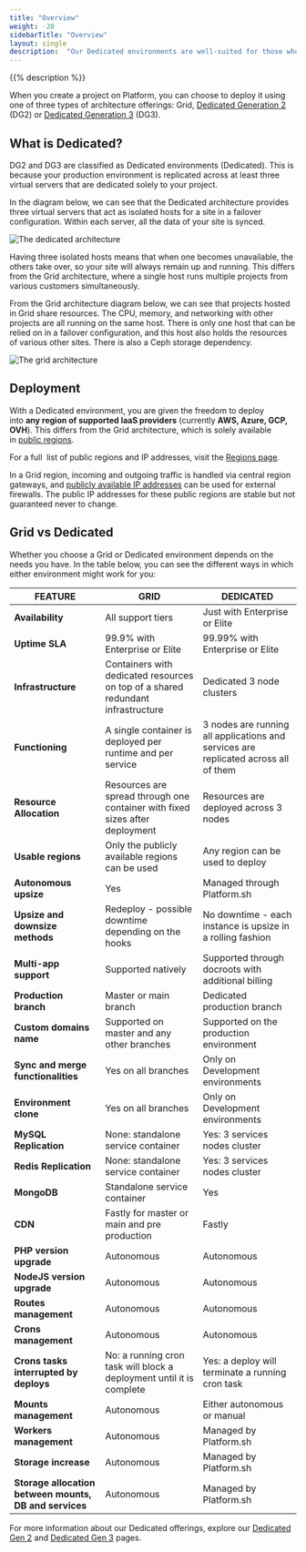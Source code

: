 ```yaml
---
title: "Overview"
weight: -20
sidebarTitle: "Overview"
layout: single
description:  "Our Dedicated environments are well-suited for those who need more resources and redundancy for their production environment, along with stricter isolation requirements."
---
```


{{% description %}}

When you create a project on Platform, you can choose to deploy it using one of three types of architecture offerings: Grid, [Dedicated Generation 2](/dedicated-environments/dedicated-gen-2) (DG2) or [Dedicated Generation 3](/dedicated-environments/dedicated-gen-3) (DG3). 

## What is Dedicated?

DG2 and DG3 are classified as Dedicated environments (Dedicated). This is because your production environment is replicated across at least three virtual servers that are dedicated solely to your project.

In the diagram below, we can see that the Dedicated architecture provides three virtual servers that act as isolated hosts for a site in a failover configuration. Within each server, all the data of your site is synced. 

![The dedicated architecture](/images/dedicated/dedicated-architecture.svg "0.50")

Having three isolated hosts means that when one becomes unavailable, the others take over, so your site will always remain up and running. This differs from the Grid architecture, where a single host runs multiple projects from various customers simultaneously. 

From the Grid architecture diagram below, we can see that projects hosted in Grid share resources. The CPU, memory, and networking with other projects are all running on the same host. There is only one host that can be relied on in a failover configuration, and this host also holds the resources of various other sites. There is also a Ceph storage dependency.

![The grid architecture](/images/dedicated/grid-architecture.svg "0.50")

## Deployment

With a Dedicated environment, you are given the freedom to deploy into **any region of supported IaaS providers** (currently **AWS, Azure, GCP, OVH**). This differs from the Grid architecture, which is solely available in [public regions](https://platform.sh/regions/). 

For a full  list of public regions and IP addresses, visit the [Regions page](https://docs.platform.sh/development/regions.html#regions).

In a Grid region, incoming and outgoing traffic is handled via central region gateways, and [publicly available IP addresses](https://docs.platform.sh/development/regions.html#public-ip-addresses) can be used for external firewalls. The public IP addresses for these public regions are stable but not guaranteed never to change.

## **Grid vs Dedicated** 

Whether you choose a Grid or Dedicated environment depends on the needs you have. In the table below, you can see the different ways in which either environment might work for you: 



| FEATURE | GRID | DEDICATED |
| --- | --- | --- |
| **Availability** | All support tiers | Just with Enterprise or Elite |
| **Uptime SLA** | 99.9% with Enterprise or Elite| 99.99% with Enterprise or Elite |
| **Infrastructure** | Containers with dedicated resources on top of a shared redundant infrastructure| Dedicated 3 node clusters|
| **Functioning** | A single container is deployed per runtime and per service| 3 nodes are running all applications and services are replicated across all of them |
| **Resource Allocation** | Resources are spread through one container with fixed sizes after deployment| Resources are deployed across 3 nodes
| **Usable regions** | Only the publicly available regions can be used | Any region can be used to deploy |
| **Autonomous upsize** | Yes | Managed through Platform.sh |
| **Upsize and downsize methods** | Redeploy - possible downtime depending on the hooks | No downtime - each instance is upsize in a rolling fashion |
| **Multi-app support** | Supported natively | Supported through docroots with additional billing |
| **Production branch** | Master or main branch | Dedicated production branch |
| **Custom domains name** | Supported on master and any other branches | Supported on the production environment |
| **Sync and merge functionalities** | Yes on all branches | Only on Development environments |
| **Environment clone** | Yes on all branches | Only on Development environments |
| **MySQL Replication** | None: standalone service container | Yes: 3 services nodes cluster |
| **Redis Replication** | None: standalone service container | Yes: 3 services nodes cluster |
| **MongoDB** | Standalone service container | Yes |
| **CDN** | Fastly for master or main and pre production | Fastly |
| **PHP version upgrade** | Autonomous | Autonomous |
| **NodeJS version upgrade**| Autonomous | Autonomous |
| **Routes management** | Autonomous | Autonomous |
| **Crons management** | Autonomous | Autonomous |
| **Crons tasks interrupted by deploys** | No: a running cron task will block a deployment until it is complete | Yes: a deploy will terminate a running cron task |
| **Mounts management** | Autonomous | Either autonomous or manual |
| **Workers management** | Autonomous | Managed by Platform.sh |
| **Storage increase** | Autonomous | Managed by Platform.sh |
| **Storage allocation between mounts, DB and services** | Autonomous | Managed by Platform.sh |



For more information about our Dedicated offerings, explore our [Dedicated Gen 2](/dedicated-environments/dedicated-gen-2) and [Dedicated Gen 3](/dedicated-environments/dedicated-gen-3) pages.